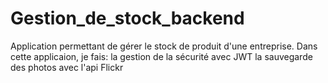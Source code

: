 # Gestion_de_stock_backend
Application  permettant de gérer le stock de produit d'une entreprise.
Dans cette applicaion, je fais:
la gestion de la sécurité avec JWT 
la sauvegarde des photos avec l'api Flickr
